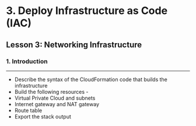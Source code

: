 # 3. Deploy Infrastructure as Code (IAC)

## Lesson 3: Networking Infrastructure


### 1. Introduction
___

* Describe the syntax of the CloudFormation code that builds the infrastructure
* Build the following resources -
* Virtual Private Cloud and subnets
* Internet gateway and NAT gateway
* Route table
* Export the stack output